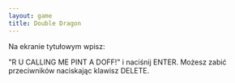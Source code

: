```yaml
---
layout: game
title: Double Dragon
---
```


Na ekranie tytułowym wpisz:

"R U CALLING ME PINT A DOFF!" i naciśnij ENTER.
Możesz zabić przeciwników naciskając klawisz DELETE.
